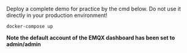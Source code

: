 Deploy a complete demo for practice by the cmd below. Do not use it directly in your production environment!



```shell
docker-compose up
```

**Note the default account of the EMQX dashboard has been set to admin/admin**